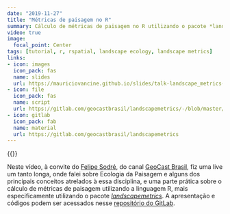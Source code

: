 ```yaml
---
date: "2019-11-27"
title: "Métricas de paisagem no R"
summary: Cálculo de métricas de paisagem no R utilizando o pacote *landscapemetrics*
video: true
image:
  focal_point: Center
tags: [tutorial, r, rspatial, landscape ecology, landscape metrics]
links:
- icon: images
  icon_pack: fas
  name: slides
  url: https://mauriciovancine.github.io/slides/talk-landscape_metrics-geocast.pdf
- icon: file
  icon_pack: fas
  name: script
  url: https://gitlab.com/geocastbrasil/landscapemetrics/-/blob/master/01_script/script_landscapemetrics.R
- icon: gitlab
  icon_pack: fab
  name: material
  url: https://gitlab.com/geocastbrasil/landscapemetrics
---
```


{{<youtube RCTrLx_33D8>}}

Neste vídeo, à convite do [Felipe Sodré](https://twitter.com/FelipeSMBarros), do canal [GeoCast Brasil](https://www.youtube.com/channel/UCLAeX4dyujMoy4xqHvxSDpQ), fiz uma live um tanto longa, onde falei sobre Ecologia da Paisagem e alguns dos principais conceitos atrelados à essa disciplina, e uma parte prática sobre o cálculo de métricas de paisagem utilizando a linguagem R, mais especificamente utilizando o pacote [*landscapemetrics*](https://r-spatialecology.github.io/landscapemetrics/). A apresentação e códigos podem ser acessados nesse [repositório do GitLab](https://gitlab.com/geocastbrasil/landscapemetrics).
